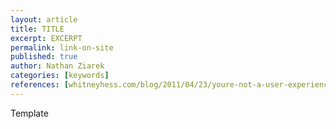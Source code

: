 ```yaml
---
layout: article
title: TITLE
excerpt: EXCERPT
permalink: link-on-site
published: true
author: Nathan Ziarek
categories: [keywords]
references: [whitneyhess.com/blog/2011/04/23/youre-not-a-user-experience-designer-if/|Pleasure and Pain, www.reddit.com/r/userexperience/comments/1vyce2/what_do_you_do_when_the_stakeholders_wont_listen/|/r/userexperience]
---
```


Template

[0]: http://whitneyhess.com/blog/2011/04/23/youre-not-a-user-experience-designer-if